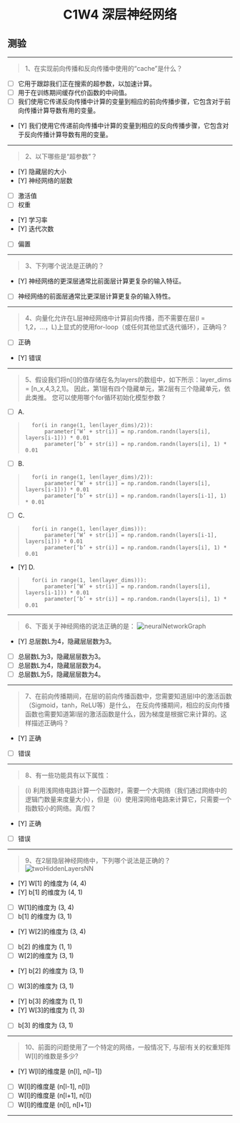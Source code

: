 <h1 align="center">C1W4 深层神经网络</h1>

## 测验
___
> 1、在实现前向传播和反向传播中使用的“cache”是什么？
- [ ] 它用于跟踪我们正在搜索的超参数，以加速计算。
- [ ] 用于在训练期间缓存代价函数的中间值。
- [ ] 我们使用它传递反向传播中计算的变量到相应的前向传播步骤，它包含对于前向传播计算导数有用的变量。
- [Y] 我们使用它传递前向传播中计算的变量到相应的反向传播步骤，它包含对于反向传播计算导数有用的变量。
___
> 2、以下哪些是“超参数”？
- [Y] 隐藏层的大小
- [Y] 神经网络的层数
- [ ] 激活值
- [ ] 权重
- [Y] 学习率
- [Y] 迭代次数
- [ ] 偏置
___
> 3、下列哪个说法是正确的？
- [Y] 神经网络的更深层通常比前面层计算更复杂的输入特征。
- [ ] 神经网络的前面层通常比更深层计算更复杂的输入特性。
___
> 4、向量化允许在L层神经网络中计算前向传播，而不需要在层(l = 1,2，…，L)上显式的使用for-loop（或任何其他显式迭代循环），正确吗？
- [ ] 正确
- [Y] 错误
___
> 5、假设我们将n[l]的值存储在名为layers的数组中，如下所示：layer_dims = [n_x,4,3,2,1]。 因此，第1层有四个隐藏单元，第2层有三个隐藏单元，依此类推。 您可以使用哪个for循环初始化模型参数？
- [ ] A.
>       for(i in range(1, len(layer_dims)/2)):
>           parameter[‘W’ + str(i)] = np.random.randn(layers[i], layers[i-1])) * 0.01
>           parameter[‘b’ + str(i)] = np.random.randn(layers[i], 1) * 0.01
- [ ] B.
>       for(i in range(1, len(layer_dims)/2)):
>           parameter[‘W’ + str(i)] = np.random.randn(layers[i], layers[i-1])) * 0.01
>           parameter[‘b’ + str(i)] = np.random.randn(layers[i-1], 1) * 0.01
- [ ] C.
>       for(i in range(1, len(layer_dims))):
>           parameter[‘W’ + str(i)] = np.random.randn(layers[i-1], layers[i])) * 0.01
>           parameter[‘b’ + str(i)] = np.random.randn(layers[i], 1) * 0.01
- [Y] D.
>       for(i in range(1, len(layer_dims))):
>           parameter[‘W’ + str(i)] = np.random.randn(layers[i], layers[i-1])) * 0.01
>           parameter[‘b’ + str(i)] = np.random.randn(layers[i], 1) * 0.01
    
___
> 6、下面关于神经网络的说法正确的是：
![neuralNetworkGraph](./testAssests/C1W4/neuralNetworkGraph.jpg)
- [Y] 总层数L为4，隐藏层层数为3。
- [ ] 总层数L为3，隐藏层层数为3。
- [ ] 总层数L为4，隐藏层层数为4。
- [ ] 总层数L为5，隐藏层层数为4。
___
> 7、在前向传播期间，在层l的前向传播函数中，您需要知道层l中的激活函数（Sigmoid，tanh，ReLU等）是什么， 在反向传播期间，相应的反向传播函数也需要知道第l层的激活函数是什么，因为梯度是根据它来计算的。这样描述正确吗？
- [Y] 正确
- [ ] 错误
___

> 8、有一些功能具有以下属性：

>(i) 利用浅网络电路计算一个函数时，需要一个大网络（我们通过网络中的逻辑门数量来度量大小），但是（ii）使用深网络电路来计算它，只需要一个指数较小的网络。真/假？
- [Y] 正确
- [ ] 错误
___
> 9、在2层隐层神经网络中，下列哪个说法是正确的？
![twoHiddenLayersNN](./testAssests/C1W4/twoHiddenLayersNN.jpg)
- [Y] W[1] 的维度为 (4, 4)
- [Y] b[1] 的维度为 (4, 1)
- [ ] W[1]的维度为 (3, 4)
- [ ] b[1] 的维度为 (3, 1)

- [Y] W[2]的维度为 (3, 4)
- [ ] b[2] 的维度为 (1, 1)
- [ ] W[2]的维度为 (3, 1)
- [Y] b[2] 的维度为 (3, 1)

- [ ] W[3]的维度为 (3, 1)
- [Y] b[3] 的维度为 (1, 1)
- [Y] W[3]的维度为 (1, 3)
- [ ] b[3] 的维度为 (3, 1)

___
> 10、前面的问题使用了一个特定的网络，一般情况下, 与层l有关的权重矩阵W[l]的维数是多少?
- [Y] W[l]的维度是 (n[l], n[l−1])
- [ ] W[l]的维度是 (n[l-1], n[l])
- [ ] W[l]的维度是 (n[l+1], n[l])
- [ ] W[l]的维度是 (n[l], n[l+1])
___

